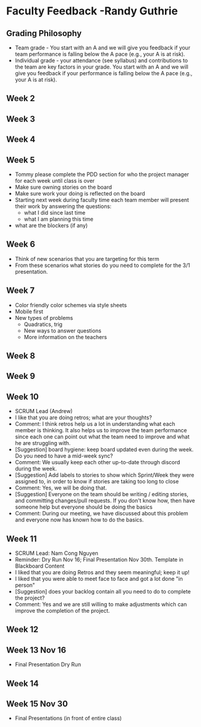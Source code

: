 # Faculty Feedback -Randy Guthrie #

## Grading Philosophy ##
- Team grade - You start with an A and we will give you feedback if your team performance is falling below the A pace (e.g., your A is at risk).
- Individual grade - your attendance (see syllabus) and contributions to the team are key factors in your grade.  You start with an A and we will give you feedback if your performance is falling below the A pace (e.g., your A is at risk).

## Week 2 ##

## Week 3 ##

## Week 4 ##

## Week 5 ##
- Tommy please complete  the PDD section for who the project manager for each week until class is over
- Make sure owning stories on the board
- Make sure work your doing is reflected on the board
- Starting next week during faculty time each team member will present their work by answering the questions: 
	- what I did since last time
	- what I am planning this time
 - what are the blockers (if any)

## Week 6 ##
- Think of new scenarios that you are targeting for this term
- From these scenarios what stories do you need to complete for the 3/1 presentation. 

## Week 7 ##
- Color friendly color schemes via style sheets
- Mobile first
- New types of problems 
	- Quadratics, trig 
	- New ways to answer questions
	- More information on the teachers

## Week 8 ##

## Week 9 ##

## Week 10 ##
- SCRUM Lead (Andrew)
- I like that you are doing retros; what are your thoughts?
- Comment: I think retros help us a lot in understanding what each member is thinking. It also helps us to improve the team performance since each one can point out what the team need to improve and what he are struggling with.
- [Suggestion] board hygiene: keep board updated even during the week. Do you need to have a mid-week sync?
- Comment: We usually keep each other up-to-date through discord during the week. 
- [Suggestion] Add labels to stories to show which Sprint/Week they were assigned to, in order to know if stories are taking too long to close
- Comment: Yes, we will be doing that.
- [Suggestion] Everyone on the team should be writing / editing stories, and committing changes/pull requests. If you don't know how, then have someone help but everyone should be doing the basics
- Comment: During our meeting, we have discussed about this problem and everyone now has known how to do the basics.

## Week 11 ##
 - SCRUM Lead: Nam Cong Nguyen
 - Reminder: Dry Run Nov 16; Final Presentation Nov 30th.  Template in Blackboard Content
 - I liked that you are doing Retros and they seem meaningful; keep it up!
 - I liked that you were able to meet face to face and got a lot done "in person"
 - [Suggestion] does your backlog contain all you need to do to complete the project?  
 - Comment: Yes and we are still willing to make adjustments which can improve the completion of the project.  

## Week 12 ##

## Week 13 Nov 16 ##

- Final Presentation Dry Run

## Week 14 ##

## Week 15 Nov 30 ##

 - Final Presentations (in front of entire class)
